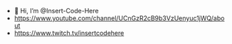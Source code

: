 - 👋 Hi, I’m @Insert-Code-Here
- https://www.youtube.com/channel/UCnGzR2cB9b3VzUenyuc1jWQ/about
- https://www.twitch.tv/insertcodehere
